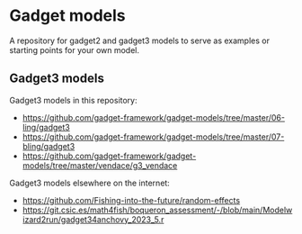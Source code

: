 # Gadget models

A repository for gadget2 and gadget3 models to serve as examples or starting points for your own model.

## Gadget3 models

Gadget3 models in this repository:

* https://github.com/gadget-framework/gadget-models/tree/master/06-ling/gadget3
* https://github.com/gadget-framework/gadget-models/tree/master/07-bling/gadget3
* https://github.com/gadget-framework/gadget-models/tree/master/vendace/g3_vendace

Gadget3 models elsewhere on the internet:

* https://github.com/Fishing-into-the-future/random-effects
* https://git.csic.es/math4fish/boqueron_assessment/-/blob/main/Modelwizard2run/gadget34anchovy_2023_5.r
